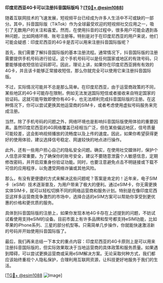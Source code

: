 **印度尼西亚4G卡可以注册抖音国际版吗？[[TG💪+ @esim1088](https://t.me/s/esim1088)]**

随着互联网技术的飞速发展，短视频平台已经成为许多人生活中不可或缺的一部分。其中，抖音国际版（TikTok）作为全球最受欢迎的短视频社交应用之一，吸引了无数用户的关注和喜爱。然而，在使用抖音的过程中，很多用户可能会遇到各种问题，比如网络环境、账号注册等。特别是对于在印度尼西亚的用户来说，他们可能会疑惑：印度尼西亚的4G卡是否可以用来注册抖音国际版呢？

首先，我们需要了解抖音国际版的基本注册流程。通常情况下，抖音国际版的注册需要提供手机号码进行验证。这个手机号码可以是任何国家或地区的有效号码，只要能够接收短信验证码即可。因此，理论上讲，如果你在印度尼西亚拥有有效的4G卡，并且该卡能够正常接收短信，那么你就完全可以使用它来注册抖音国际版。

不过，实际情况可能并不总是那么简单。在印度尼西亚，由于运营商政策的不同，某些地区的4G卡可能存在限制，例如无法发送国际短信或者接收来自特定国家的验证码。这就可能导致即使你有4G卡，也无法顺利完成抖音国际版的注册。在这种情况下，你可以尝试更换其他运营商的SIM卡，或者考虑使用虚拟号码服务来完成注册。

当然，除了手机号码的问题之外，网络环境也是影响抖音国际版使用体验的重要因素。虽然印度尼西亚的4G网络覆盖已经相当广泛，但在某些偏远地区，信号质量可能较差，这会影响视频播放的流畅度以及上传的速度。因此，如果你希望获得更好的使用体验，建议选择信号稳定、网速较快的地点进行操作。

此外，还有一些用户担心自己的隐私安全问题。确实，在使用社交媒体时，保护个人信息非常重要。为了确保你的账号安全，建议不要随意泄露个人敏感信息，定期修改密码，并开启双重身份验证功能。同时，也要注意避免点击不明链接或下载不可信的应用程序，以免遭受网络诈骗或其他风险。

那么，有没有更便捷的方式来解决这些问题呢？答案是肯定的！近年来，电子SIM卡（eSIM）技术逐渐普及，为用户带来了极大的便利。通过eSIM卡，你无需更换实体SIM卡，就可以轻松切换不同的网络运营商和服务计划。特别是在像印度尼西亚这样多运营商竞争激烈的市场中，选择合适的eSIM方案可以帮助你享受到更优惠的价格和更优质的服务。

具体到抖音国际版的注册上，如果你发现本地4G卡存在上述提到的问题，不妨试试看使用支持eSIM的设备。目前市面上有许多品牌和型号都支持eSIM功能，比如苹果的iPhone系列、三星的部分机型等。只需简单几步操作，你就能快速激活新的号码并开始使用抖音国际版了。

最后，我们再来总结一下本文的重点内容：印度尼西亚的4G卡原则上是可以用来注册抖音国际版的，但实际效果取决于当地运营商的具体政策和服务质量。如果遇到障碍，可以尝试更换运营商或采用eSIM解决方案。无论采取何种方式，我们都应该始终重视个人隐私保护，合理利用互联网资源，让科技更好地服务于我们的生活。

[[TG💪+ @esim1088](https://t.me/s/esim1088) ![Image](https://i.postimg.cc/4NQfJmqS/Snipaste-2025-05-13-00-14-12.png)]